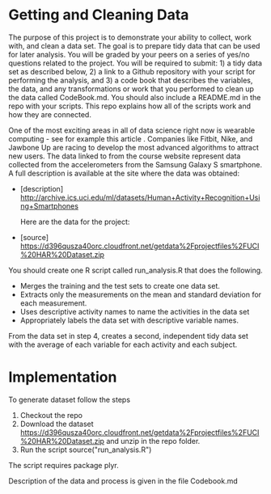 Getting and Cleaning Data
=========================

The purpose of this project is to demonstrate your ability to collect, work with, and clean a data set. The goal is to prepare tidy data that can be used for later analysis. You will be graded by your peers on a series of yes/no questions related to the project. You will be required to submit: 1) a tidy data set as described below, 2) a link to a Github repository with your script for performing the analysis, and 3) a code book that describes the variables, the data, and any transformations or work that you performed to clean up the data called CodeBook.md. You should also include a README.md in the repo with your scripts. This repo explains how all of the scripts work and how they are connected. 

One of the most exciting areas in all of data science right now is wearable computing - see for example this article . Companies like Fitbit, Nike, and Jawbone Up are racing to develop the most advanced algorithms to attract new users. The data linked to from the course website represent data collected from the accelerometers from the Samsung Galaxy S smartphone. A full description is available at the site where the data was obtained:

- [description] http://archive.ics.uci.edu/ml/datasets/Human+Activity+Recognition+Using+Smartphones

  Here are the data for the project:

- [source] https://d396qusza40orc.cloudfront.net/getdata%2Fprojectfiles%2FUCI%20HAR%20Dataset.zip

 You should create one R script called run_analysis.R that does the following. 

* Merges the training and the test sets to create one data set.
* Extracts only the measurements on the mean and standard deviation for each measurement. 
* Uses descriptive activity names to name the activities in the data set
* Appropriately labels the data set with descriptive variable names. 

From the data set in step 4, creates a second, independent tidy data set with the average of each variable for each activity and each subject.

Implementation
======================================
To generate dataset follow the steps

1. Checkout the repo
2. Download the dataset https://d396qusza40orc.cloudfront.net/getdata%2Fprojectfiles%2FUCI%20HAR%20Dataset.zip and unzip in the repo folder.
3. Run the script source("run_analysis.R")

The script requires package plyr.

Description of the data and process is given in the file Codebook.md
